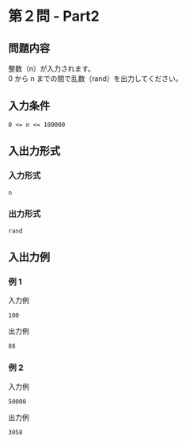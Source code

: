# 第２問 - Part2

## 問題内容
整数（n）が入力されます。  
0 から n までの間で乱数（rand）を出力してください。

## 入力条件
```
0 <= n <= 100000
```

## 入出力形式

### 入力形式
```
n
```

### 出力形式
```
rand
```

## 入出力例

### 例 1
入力例
```
100
```

出力例
```
88
```

### 例 2
入力例
```
50000
```

出力例
```
3058
```
